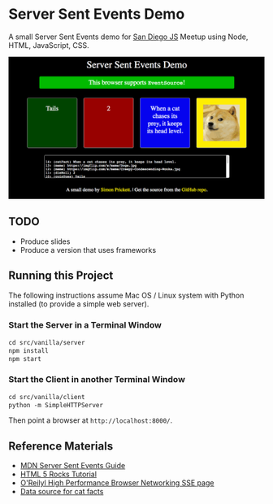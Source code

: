 # Server Sent Events Demo

A small Server Sent Events demo for [San Diego JS](http://sandiegojs.org/) Meetup using Node, HTML, JavaScript, CSS.

![demo](sse_demo.gif)

## TODO

* Produce slides
* Produce a version that uses frameworks

## Running this Project

The following instructions assume Mac OS / Linux system with Python installed (to provide a simple web server).

### Start the Server in a Terminal Window

```
cd src/vanilla/server
npm install
npm start
```

### Start the Client in another Terminal Window

```
cd src/vanilla/client
python -m SimpleHTTPServer
```

Then point a browser at `http://localhost:8000/`.

## Reference Materials

* [MDN Server Sent Events Guide](https://developer.mozilla.org/en-US/docs/Web/API/Server-sent_events/Using_server-sent_events)
* [HTML 5 Rocks Tutorial](https://www.html5rocks.com/en/tutorials/eventsource/basics/)
* [O'Reilyl High Performance Browser Networking SSE page](https://hpbn.co/server-sent-events-sse/)
* [Data source for cat facts](https://github.com/vadimdemedes/cat-facts)
